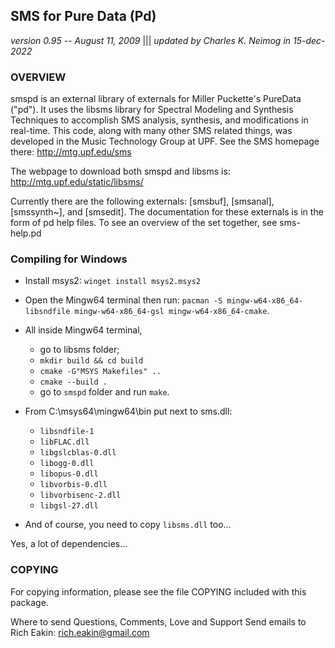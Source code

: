 ## SMS for Pure Data (Pd)
_version 0.95 -- August 11, 2009_ |||    _updated by Charles K. Neimog in 15-dec-2022_

### OVERVIEW
smspd is an external library of externals for Miller Puckette's PureData ("pd"). 
It uses the libsms library for Spectral Modeling and Synthesis Techniques to 
accomplish SMS analysis, synthesis, and modifications in real-time. This code,
along with many other SMS related things, was developed in the Music Technology 
Group at UPF.  See the SMS homepage there: http://mtg.upf.edu/sms

The webpage to download both smspd and libsms is: http://mtg.upf.edu/static/libsms/

Currently there are the following externals: [smsbuf], [smsanal], [smssynth~],
and [smsedit].  The documentation for these externals is in the form of pd help files.
To see an overview of the set together, see sms-help.pd

### Compiling for Windows
* Install msys2: `winget install msys2.msys2`
* Open the Mingw64 terminal then run: `pacman -S mingw-w64-x86_64-libsndfile mingw-w64-x86_64-gsl mingw-w64-x86_64-cmake`. 
* All inside Mingw64 terminal, 
    * go to libsms folder;
    * `mkdir build && cd build`
    * `cmake -G"MSYS Makefiles" ..`
    * `cmake --build .`
    * go to `smspd` folder and run `make`.
* From C:\msys64\mingw64\bin put next to sms.dll:
   * `libsndfile-1`
   * `libFLAC.dll`
   * `libgslcblas-0.dll`
   * `libogg-0.dll`
   * `libopus-0.dll`
   * `libvorbis-0.dll`
   * `libvorbisenc-2.dll`
   * `libgsl-27.dll`

* And of course, you need to copy `libsms.dll` too...

Yes, a lot of dependencies... 

### COPYING
For copying information, please see the file COPYING included with this package.

Where to send Questions, Comments, Love and Support
Send emails to Rich Eakin: rich.eakin@gmail.com
